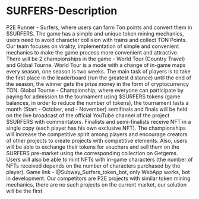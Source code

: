 # SURFERS-Description

P2E Runner - Surfers, where users can farm Ton points and convert them in $SURFERS.
The game has a simple and unique token mining mechanics, users need to avoid character collision with trains and collect TON Points. Our team focuses on virality, implementation of simple and convenient mechanics to make the game process more convenient and attractive.
There will be 2 championships in the game - World Tour (Country Travel) and Global Tourne. World Tour is a mode with a change of in-game maps every season, one season is two weeks. The main task of players is to take the first place in the leaderboard (run the greatest distance) until the end of the season, the winner gets the prize money in the form of cryptocurrency TON.
Global Tourne - Championship, where everyone can participate by paying for admission to the tournament using $SURFERS tokens (game balances, in order to reduce the number of tokens), the tournament lasts a month (Start - October, end - November) semifinals and finals will be held on the live broadcast of the official YouTube channel of the project $SURFERS with commentators. Finalists and semi-finalists receive NFT in a single copy (each player has his own exclusive NFT). The championships will increase the competitive spirit among players and encourage creators of other projects to create projects with competitive elements. Also, users will be able to exchange their tokens for vouchers and sell them on the SURFERS pre-market using the corresponding collection on Getgems. Users will also be able to mint NFTs with in-game characters (the number of NFTs received depends on the number of characters purchased by the player).  Game link - @Subway_Surfers_token_bot, only WebApp works, bot in development.
Our competitors are P2E projects with similar token mining mechanics, there are no such projects on the current market, our solution will be the first
